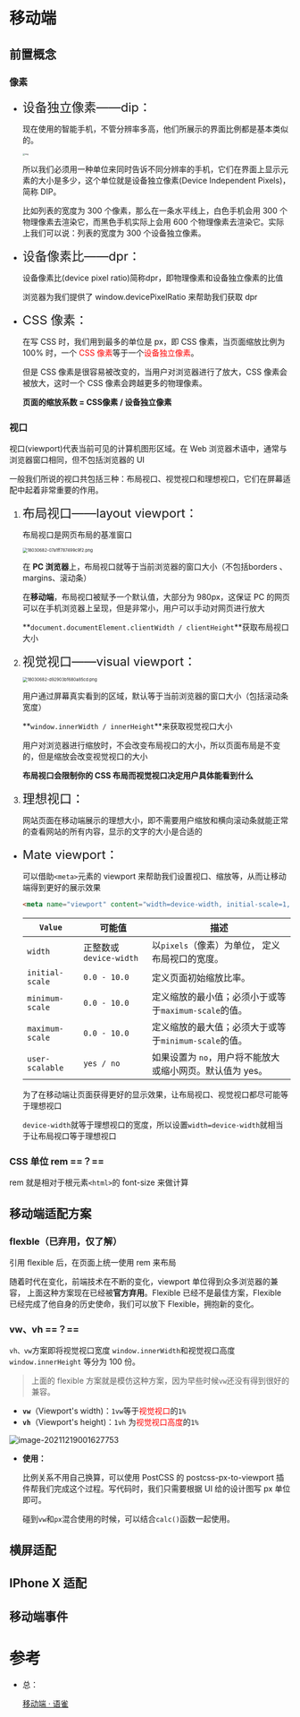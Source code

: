 # 移动端

## 前置概念

### 像素

+ <span style="font-size:22px">设备独立像素——dip：</span>

    现在使用的智能手机，不管分辨率多高，他们所展示的界面比例都是基本类似的。

    <img src="https://www.yuque.com/api/filetransfer/images?url=http%3A%2F%2Fcdn.pannnda.com%2Fcourse%2Fmobile%2Fassets%2Fdip2.png&sign=a8eb6d37036a7196fe57c98a1d1f1469b4724f67b6a86efa58751b0d55fba8df#align=left&display=inline&height=1126&margin=%5Bobject%20Object%5D&originHeight=1126&originWidth=1294&status=done&style=none&width=1294" alt="img" style="zoom: 25%;" />

    所以我们必须用一种单位来同时告诉不同分辨率的手机，它们在界面上显示元素的大小是多少，这个单位就是设备独立像素(Device Independent Pixels)，简称 DIP。

    比如列表的宽度为 300 个像素，那么在一条水平线上，白色手机会用 300 个物理像素去渲染它，而黑色手机实际上会用 600 个物理像素去渲染它。实际上我们可以说：列表的宽度为 300 个设备独立像素。

+ <span style="font-size:22px">设备像素比——dpr：</span>

    设备像素比(device pixel ratio)简称dpr，即物理像素和设备独立像素的比值

    浏览器为我们提供了 window.devicePixelRatio 来帮助我们获取 dpr

+ <span style="font-size:22px">CSS 像素：</span>

    在写 CSS 时，我们用到最多的单位是 px，即 CSS 像素，当页面缩放比例为 100% 时，一个 <span style="color:red">CSS 像素</span>等于一个<span style="color:red">设备独立像素</span>。

    但是 CSS 像素是很容易被改变的，当用户对浏览器进行了放大，CSS 像素会被放大，这时一个 CSS 像素会跨越更多的物理像素。

    **页面的缩放系数 = CSS像素 / 设备独立像素**

### 视口

视口(viewport)代表当前可见的计算机图形区域。在 Web 浏览器术语中，通常与浏览器窗口相同，但不包括浏览器的 UI

一般我们所说的视口共包括三种：布局视口、视觉视口和理想视口，它们在屏幕适配中起着非常重要的作用。

1. <span style="font-size:22px">布局视口——layout viewport：</span>

    布局视口是网页布局的基准窗口

    <img src="https://cdn.nlark.com/yuque/0/2021/png/21635775/1638536360741-8a14c800-11c1-466c-9f0e-531af0e94d1d.png?x-oss-process=image%2Fresize%2Cw_497%2Climit_0" alt="18030682-07a1ff787499c9f2.png" style="zoom:53%;" />

    在 **PC 浏览器**上，布局视口就等于当前浏览器的窗口大小（不包括borders 、margins、滚动条）

    在**移动端**，布局视口被赋予一个默认值，大部分为 980px，这保证 PC 的网页可以在手机浏览器上呈现，但是非常小，用户可以手动对网页进行放大

    **`document.documentElement.clientWidth / clientHeight`**获取布局视口大小

2. <span style="font-size:22px">视觉视口——visual viewport：</span>

    <img src="https://cdn.nlark.com/yuque/0/2021/png/21635775/1638536415726-efb060d7-6a57-46ce-a036-5b169697101c.png?x-oss-process=image%2Fresize%2Cw_500%2Climit_0" alt="18030682-d92903bf680a85cd.png" style="zoom:53%;" />

    用户通过屏幕真实看到的区域，默认等于当前浏览器的窗口大小（包括滚动条宽度）

    **`window.innerWidth / innerHeight`**来获取视觉视口大小

    用户对浏览器进行缩放时，不会改变布局视口的大小，所以页面布局是不变的，但是缩放会改变视觉视口的大小

    **布局视口会限制你的 CSS 布局而视觉视口决定用户具体能看到什么**

3. <span style="font-size:22px">理想视口：</span>

    网站页面在移动端展示的理想大小，即不需要用户缩放和横向滚动条就能正常的查看网站的所有内容，显示的文字的大小是合适的

+ <span style="font-size:22px">Mate viewport：</span>

    可以借助`<meta>`元素的 viewport 来帮助我们设置视口、缩放等，从而让移动端得到更好的展示效果

    ```html
    <meta name="viewport" content="width=device-width, initial-scale=1, maximum-scale=1, minimum-scale=1, user-scalable=no">
    ```

    | `Value`         | 可能值                 | 描述                                                      |
    | --------------- | ---------------------- | --------------------------------------------------------- |
    | `width`         | 正整数或`device-width` | 以`pixels`（像素）为单位， 定义布局视口的宽度。           |
    | `initial-scale` | `0.0 - 10.0`           | 定义页面初始缩放比率。                                    |
    | `minimum-scale` | `0.0 - 10.0`           | 定义缩放的最小值；必须小于或等于`maximum-scale`的值。     |
    | `maximum-scale` | `0.0 - 10.0`           | 定义缩放的最大值；必须大于或等于`minimum-scale`的值。     |
    | `user-scalable` | `yes / no`             | 如果设置为 `no`，用户将不能放大或缩小网页。默认值为 yes。 |

    为了在移动端让页面获得更好的显示效果，让布局视口、视觉视口都尽可能等于理想视口

    `device-width`就等于理想视口的宽度，所以设置`width=device-width`就相当于让布局视口等于理想视口

### CSS 单位 rem ==？==

rem 就是相对于根元素`<html>`的 font-size 来做计算



## 移动端适配方案

### flexble（已弃用，仅了解）

引用 flexible 后，在页面上统一使用 rem 来布局

随着时代在变化，前端技术在不断的变化，viewport 单位得到众多浏览器的兼容， 上面这种方案现在已经被**官方弃用**。Flexible 已经不是最佳方案，Flexible 已经完成了他自身的历史使命，我们可以放下 Flexible，拥抱新的变化。

### vw、vh	==？==

`vh、vw`方案即将视觉视口宽度 `window.innerWidth`和视觉视口高度 `window.innerHeight` 等分为 100 份。

> 上面的 flexible 方案就是模仿这种方案，因为早些时候`vw`还没有得到很好的兼容。

+ **`vw`**（Viewport's width)：`1vw`等于<span style="color:red">视觉视口</span>的`1%`
+ **`vh`**（Viewport's height)：`1vh` 为<span style="color:red">视觉视口高度</span>的`1%`

![image-20211219001627753](https://gitee.com/ethereal-bang/images/raw/master/20211219001634.png)

+ **使用：**

    比例关系不用自己换算，可以使用 PostCSS 的 postcss-px-to-viewport 插件帮我们完成这个过程。写代码时，我们只需要根据 UI 给的设计图写 px 单位即可。

    碰到`vw`和`px`混合使用的时候，可以结合`calc()`函数一起使用。



## 横屏适配



## IPhone X 适配



## 移动端事件





# 参考

+ 总：

    [移动端 · 语雀](https://www.yuque.com/ldfgqb/fpkor3/vhuagw)